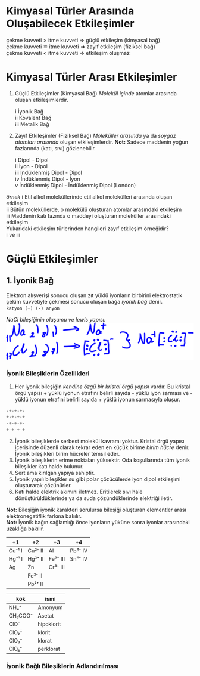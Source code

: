 # Kimyasal Türler Arasında Oluşabilecek Etkileşimler
çekme kuvveti > itme kuvveti ⇒  güçlü etkileşim (kimyasal bağ)\
çekme kuvveti ≌ itme kuvveti ⇒  zayıf etkileşim (fiziksel bağ)\
çekme kuvveti < itme kuvveti ⇒  etkileşim oluşmaz


# Kimyasal Türler Arası Etkileşimler

1. Güçlü Etkileşimler (Kimyasal Bağ)
_Molekül içinde_ atomlar arasında oluşan etkileşimlerdir.

    ⅰ İyonik Bağ\
    ⅱ Kovalent Bağ\
    ⅲ Metalik Bağ


2. Zayıf Etkileşimler (Fiziksel Bağ)
_Moleküller arasında_ ya da _soygaz atomları arasında_ oluşan etkileşimlerdir.
**Not:** Sadece maddenin yoğun fazlarında (katı, sıvı) gözlenebilir.

    ⅰ Dipol - Dipol\
    ⅱ İyon - Dipol\
    ⅲ İndüklenmiş Dipol - Dipol\
    ⅳ İndüklenmiş Dipol - İyon\
    ⅴ İndüklenmiş Dipol - İndüklenmiş Dipol (London)


*örnek* 
ⅰ Etil alkol moleküllerinde etil alkol molekülleri arasında oluşan etkileşim\
ⅱ Bütün moleküllerde, o molekülü oluşturan atomlar arasındaki etkileşim\
ⅲ Maddenin katı fazında o maddeyi oluşturan moleküller arasındaki etkileşim\
Yukarıdaki etkileşim türlerinden hangileri zayıf etkileşim örneğidir?\
    ⅰ ve ⅲ


# Güçlü Etkileşimler

## 1. İyonik Bağ
Elektron alışverişi sonucu oluşan zıt yüklü iyonların birbirini elektrostatik çekim kuvvetiyle çekmesi sonucu oluşan bağa *iyonik bağ* denir.\
`katyon (+) (-) anyon`

*NaCl bileşiğinin oluşumu ve lewis yapısı:*\
![image](img/nacl-lewis-yapısı.svg)

### İyonik Bileşiklerin Özellikleri
1. Her iyonik bileşiğin *kendine özgü bir kristal örgü yapısı* vardır. Bu kristal örgü yapısı + yüklü iyonun etrafını belirli sayıda - yüklü iyon sarması ve - yüklü iyonun etrafıni belirli sayıda + yüklü iyonun sarmasıyla oluşur.
```js
-+-+-+-
+-+-+-+
-+-+-+-
+-+-+-+
```
2. İyonik bileşiklerde serbest molekül kavramı yoktur. Kristal örgü yapısı içerisinde düzenli olarak tekrar eden en küçük birime *birim hücre* denir. İyonik bileşikleri birim hücreler temsil eder.
3. İyonik bileşiklerin erime noktaları yüksektir. Oda koşullarında tüm iyonik bileşikler katı halde bulunur.
4. Sert ama kırılgan yapıya sahiptir.
5. İyonik yapılı bileşikler su gibi polar çözücülerde iyon dipol etkileşimi oluşturarak çözünürler.
6. Katı halde elektrik akımını iletmez. Eritilerek sıvı hale dönüştürüldüklerinde ya da suda çözündüklerinde elektriği iletir.

**Not:** Bileşiğin iyonik karakteri sorulursa bileşiği oluşturan elementler arası elektronegatiflik farkına bakılır.\
**Not:** İyonik bağın sağlamlığı önce iyonların yüküne sonra iyonlar arasındaki uzaklığa bakılır. 

|+1|+2|+3|+4|
|-|-|-|-|
|Cu⁺¹ Ⅰ|Cu²⁺ Ⅱ|Al|Pb⁴⁺ Ⅳ|
|Hg⁺¹ Ⅰ|Hg²⁺ Ⅱ|Fe³⁺ Ⅲ|Sn⁴⁺ Ⅳ|
|Ag|Zn|Cr³⁺ Ⅲ||
| |Fe²⁺ Ⅱ|||
| |Pb²⁺ Ⅱ|||

|kök|ismi|
|-|-|
|NH₄⁺|Amonyum|
|CH₃COO⁻|Asetat|
|ClO⁻|hipoklorit|
|ClO₂⁻|klorit|
|ClO₃⁻|klorat|
|ClO₄⁻|perklorat|

### İyonik Bağlı Bileşiklerin Adlandırılması
